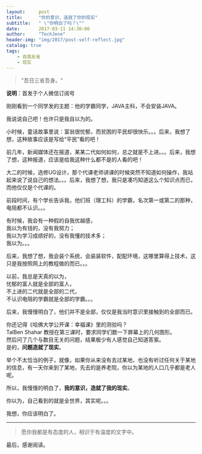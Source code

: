 ```yaml
---
layout:     post
title:      "你的意识，造就了你的现实"
subtitle:   " \"你明白了吗？\""
date:       2017-03-11 14:30:00
author:     "TechJene"
header-img: "img/2017/post-self-reflect.jpg"
catalog: true
tags:
    - 自我反省
    - 现实
---
```

> "吾日三省吾身。"

**说明**：首发于个人微信订阅号

刚刚看到一个同学发的主题：他的学霸同学，JAVA主科，不会安装JAVA。

我说说自己吧！也许只是我自以为的。

小时候，童话故事里说：富翁很忧郁，而贫困的平民却很快乐。。。后来，我想了想，这种故事应该是写给“平民”看的吧！

前几年，新闻媒体还在报道，某某二代如何如何，总之就是不上进。。。后来，我想了想，这种报道，应该是给我这种什么都不是的人看的吧！

大二的时候，选修UG设计，那个代课老师讲课的时候突然不知道如何操作，我站起来说了说自己的想法。。。后来，我想了想，我只是凑巧知道这么个知识点而已，而他仅仅是个代课的。

前段时间，有个学长告诉我，他们班（理工科）的学霸，名次第一或第二的那种，电阻都不认识。。。

有时候，我会有一种假的自我优越感，  
我以为有钱的，没有我努力；  
我以为学习成绩好的，没有我懂的技术多；  
我以为。。。

后来，我想了想，我会装个系统，会装装软件，配配环境，这哪里算得上技术，这只是我按照网上的教程做的而已。。。

以前，我总是天真的以为，  
忧郁的富人就是全部的富人，  
不上进的二代就是全部的二代，  
不认识电阻的学霸就是全部的学霸。。。

后来，我慢慢明白了，他们并不是全部，仅仅是我当时意识里接触到的全部而已。

你还记得《哈佛大学公开课：幸福课》里的测验吗？  
TalBen Shahar 教授在第三课时，要求同学们数一下屏幕上的几何图形。  
然后问了几个与数目无关的问题，结果极少有人感觉自己知道答案。  
是的，**问题造就了现实**。

举个不太恰当的例子，就像，如果你从来没有去过某地，也没有听过任何关于某地的信息，有一天你来到了某地，先去的是养老院，你以为某地的人口几乎都是老人呢。

所以，我慢慢的明白了，**我的意识，造就了我的现实**。

你以为，自己看到的就是全世界，其实呢。。。

我想，你应该明白了。


---------
> 愿你我都是有态度的人，相识于有温度的文字中。

最后，感谢阅读。
